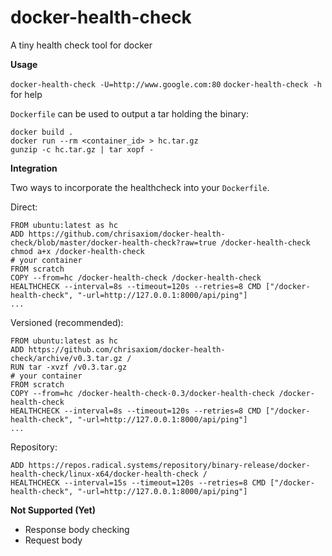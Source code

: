 # docker-health-check
A tiny health check tool for docker

**Usage**

`docker-health-check -U=http://www.google.com:80`
`docker-health-check -h` for help

`Dockerfile` can be used to output a tar holding the binary:

```
docker build .
docker run --rm <container_id> > hc.tar.gz
gunzip -c hc.tar.gz | tar xopf -
```

**Integration**

Two ways to incorporate the healthcheck into your `Dockerfile`.

Direct:

```
FROM ubuntu:latest as hc
ADD https://github.com/chrisaxiom/docker-health-check/blob/master/docker-health-check?raw=true /docker-health-check
chmod a+x /docker-health-check
# your container
FROM scratch
COPY --from=hc /docker-health-check /docker-health-check
HEALTHCHECK --interval=8s --timeout=120s --retries=8 CMD ["/docker-health-check", "-url=http://127.0.0.1:8000/api/ping"]
...
```

Versioned (recommended):

```
FROM ubuntu:latest as hc
ADD https://github.com/chrisaxiom/docker-health-check/archive/v0.3.tar.gz /
RUN tar -xvzf /v0.3.tar.gz
# your container
FROM scratch
COPY --from=hc /docker-health-check-0.3/docker-health-check /docker-health-check
HEALTHCHECK --interval=8s --timeout=120s --retries=8 CMD ["/docker-health-check", "-url=http://127.0.0.1:8000/api/ping"]
...
```

Repository:

```
ADD https://repos.radical.systems/repository/binary-release/docker-health-check/linux-x64/docker-health-check /
HEALTHCHECK --interval=15s --timeout=120s --retries=8 CMD ["/docker-health-check", "-url=http://127.0.0.1:8000/api/ping"]
```

**Not Supported (Yet)**

- Response body checking
- Request body


